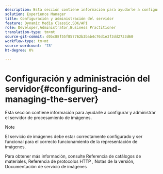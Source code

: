 ```yaml
---
description: Esta sección contiene información para ayudarle a configurar y administrar el servidor de procesamiento de imágenes.
solution: Experience Manager
title: Configuración y administración del servidor
feature: Dynamic Media Classic,SDK/API
role: Developer,Administrator,Business Practitioner
translation-type: tm+mt
source-git-commit: d0bc88f55f857762b3bab4c76d1e3f3dd2733d60
workflow-type: tm+mt
source-wordcount: '78'
ht-degree: 0%

---
```



# Configuración y administración del servidor{#configuring-and-managing-the-server}

Esta sección contiene información para ayudarle a configurar y administrar el servidor de procesamiento de imágenes.

>[!NOTE]
>
>El servicio de imágenes debe estar correctamente configurado y ser funcional para el correcto funcionamiento de la representación de imágenes.

Para obtener más información, consulte Referencia de catálogos de materiales, Referencia de protocolos HTTP , Notas de la versión, Documentación de servicio de imágenes
